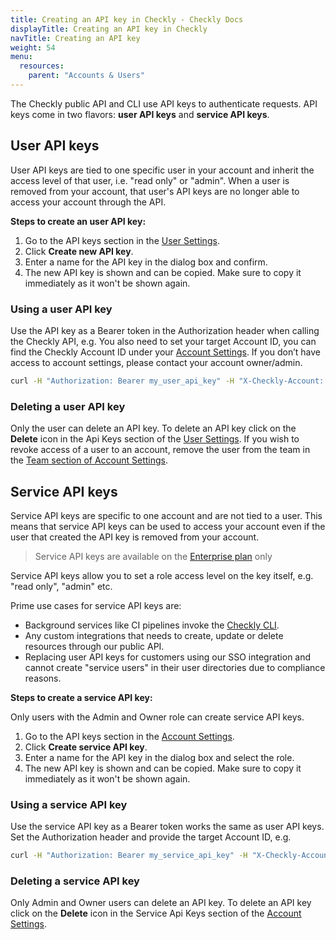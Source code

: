 ```yaml
---
title: Creating an API key in Checkly - Checkly Docs
displayTitle: Creating an API key in Checkly
navTitle: Creating an API key
weight: 54
menu:
  resources:
    parent: "Accounts & Users"
---
```


The Checkly public API and CLI use API keys to authenticate requests. API keys come in two flavors: **user API keys** 
and **service API keys**.

## User API keys

User API keys are tied to one specific user in your account and inherit the access level of that user, i.e. "read only" or "admin".
When a user is removed from your account, that user's API keys are no longer able to access your account through the API.

**Steps to create an user API key:** 

1. Go to the API keys section in the [User Settings](https://app.checklyhq.com/settings/user/).
2. Click **Create new API key**.
3. Enter a name for the API key in the dialog box and confirm.
4. The new API key is shown and can be copied. Make sure to copy it immediately as it won't be shown again.

### Using a user API key

Use the API key as a Bearer token in the Authorization header when calling the Checkly API, e.g.
You also need to set your target Account ID, you can find the Checkly Account ID under your [Account Settings](https://app.checklyhq.com/settings/account/general). 
If you don’t have access to account settings, please contact your account owner/admin.


```sh
curl -H "Authorization: Bearer my_user_api_key" -H "X-Checkly-Account: my_account_ID" https://api.checklyhq.com/v1/checks
```

### Deleting a user API key

Only the user can delete an API key. To delete an API key click on the **Delete** icon in the Api Keys section of the [User Settings](https://app.checklyhq.com/settings/user/). 
If you wish to revoke access of a user to an account, remove the user from the team in the [Team section of Account Settings](https://app.checklyhq.com/settings/account/team). 

## Service API keys

Service API keys are specific to one account and are not tied to a user. This means that service API keys can be used to 
access your account even if the user that created the API key is removed from your account.

> Service API keys are available on the [Enterprise plan](https://www.checklyhq.com/pricing/) only


Service API keys allow you to set a role access level on the key itself, e.g. "read only", "admin" etc. 

Prime use cases for service API keys are:

- Background services like CI pipelines invoke the [Checkly CLI](/docs/cli).
- Any custom integrations that needs to create, update or delete resources through our public API.
- Replacing user API keys for customers using our SSO integration and cannot create "service users" in their user directories
due to compliance reasons.

**Steps to create a service API key:**

Only users with the Admin and Owner role can create service API keys.

1. Go to the API keys section in the [Account Settings](https://app.checklyhq.com/settings/account/api-keys).
2. Click **Create service API key**.
3. Enter a name for the API key in the dialog box and select the role.
4. The new API key is shown and can be copied. Make sure to copy it immediately as it won't be shown again.

### Using a service API key

Use the service API key as a Bearer token works the same as user API keys. Set the Authorization header and provide the
target Account ID, e.g.

```sh
curl -H "Authorization: Bearer my_service_api_key" -H "X-Checkly-Account: my_account_ID" https://api.checklyhq.com/v1/checks
```

### Deleting a service API key

Only Admin and Owner users can delete an API key. To delete an API key click on the **Delete** icon in the Service Api 
Keys section of the [Account Settings](https://app.checklyhq.com/settings/account/api-keys).

